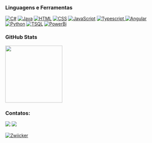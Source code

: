 <div align="left">
  <h3>Linguagens e Ferramentas</h3>
  <a href="https://github.com/Zwiicker?tab=repositories&q=&type=&language=c%23&sort="><img src="https://img.shields.io/badge/C%23-5C2D91?style=for-the-badge&logo=c-sharp&logoColor=white" alt="C#"/></a>
  <a href="https://github.com/Zwiicker?tab=repositories&q=&type=&language=java&sort="><img src="https://img.shields.io/badge/java-%23ED8B00.svg?style=for-the-badge&logo=java&logoColor=white" alt="Java"/></a>
  <a href="https://github.com/Zwiicker?tab=repositories&q=&type=&language=html&sort="><img src="https://img.shields.io/badge/HTML5-E34F26?style=for-the-badge&logo=html5&logoColor=white" alt="HTML"/></a>
  <a href="https://github.com/Zwiicker?tab=repositories&q=&type=&language=css&sort="><img src="https://img.shields.io/badge/CSS-239120?&style=for-the-badge&logo=css3&logoColor=white" alt="CSS"/></a>
  <a href="https://github.com/Zwiicker?tab=repositories&q=&type=&language=javascript&sort="><img src="https://img.shields.io/badge/JavaScript-F7DF1E?style=for-the-badge&logo=javascript&logoColor=black" alt="JavaScript"/></a>
  <a href="https://github.com/Zwiicker?tab=repositories&q=&type=&language=typescript&sort="><img src="https://img.shields.io/badge/TypeScript-007ACC?style=for-the-badge&logo=typescript&logoColor=white" alt="Typescript"/</a> 
   <a href="https://github.com/Zwiicker?tab=repositories&q=&type=&language=angular&sort="><img src="https://img.shields.io/badge/Angular-DD0031?style=for-the-badge&logo=angular&logoColor=white" alt="Angular"/></a> 
   <a href="https://github.com/Zwiicker?tab=repositories&q=&type=&language=python&sort="><img src="https://img.shields.io/badge/python-3670A0?style=for-the-badge&logo=python&logoColor=ffdd54" alt="Python"/></a>
  <a href="https://github.com/Zwiicker?tab=repositories&q=&type=&language=tsql&sort="><img src="https://img.shields.io/badge/Microsoft_SQL_Server-CC2927?style=for-the-badge&logo=microsoft-sql-server&logoColor=white" alt="TSQL"/></a>
    <a href="https://github.com/Zwiicker?tab=repositories&q=&type=&language=powerbi&sort="><img src="https://img.shields.io/badge/power_bi-F2C811?style=for-the-badge&logo=powerbi&logoColor=black" alt="PowerBi"/></a>
</div>
    

### GitHub Stats
<img height="180em" src="https://github-readme-stats-git-masterrstaa-rickstaa.vercel.app/api/top-langs/?username=Zwiicker&layout=compact&bg_color=000&border_color=30A3DC&title_color=E94D5F&text_color=FFF"/>

### Contatos:

<div>
<a href = "mailto:hickzwicker@gmail.com"><img src="https://img.shields.io/badge/Gmail-D14836?style=for-the-badge&logo=gmail&logoColor=white" target="_blank"></a>
<a href="https://www.linkedin.com/in/henriquezgm/" target="_blank"><img src="https://img.shields.io/badge/-LinkedIn-%230077B5?style=for-the-badge&logo=linkedin&logoColor=white"></a> 
<br>
<br>
<a href="https://visitor-badge.laobi.icu/"><img src="https://visitor-badge.laobi.icu/badge?page_id=Zwiicker" alt="Zwiicker"/></a>
